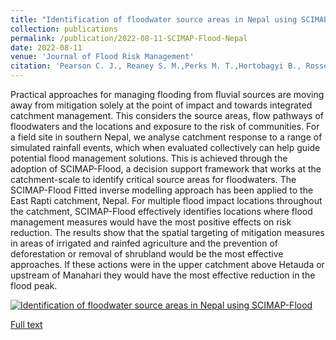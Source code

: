 ```yaml
---
title: "Identification of floodwater source areas in Nepal using SCIMAP-Flood"
collection: publications
permalink: /publication/2022-08-11-SCIMAP-Flood-Nepal
date: 2022-08-11
venue: 'Journal of Flood Risk Management'
citation: 'Pearson C. J., Reaney S. M.,Perks M. T.,Hortobagyi B., Rosser N. J. and Large A. R. G. 2022: Identification of floodwater source areas in Nepal using SCIMAP-Flood, Journal of Flood Risk Management https://doi.org/10.1111/jfr3.12840'
---
```


Practical approaches for managing flooding from fluvial sources are moving away from mitigation solely at the point of impact and towards integrated catchment management. This considers the source areas, flow pathways of floodwaters and the locations and exposure to the risk of communities. For a field site in southern Nepal, we analyse catchment response to a range of simulated rainfall events, which when evaluated collectively can help guide potential flood management solutions. This is achieved through the adoption of SCIMAP-Flood, a decision support framework that works at the catchment-scale to identify critical source areas for floodwaters. The SCIMAP-Flood Fitted inverse modelling approach has been applied to the East Rapti catchment, Nepal. For multiple flood impact locations throughout the catchment, SCIMAP-Flood effectively identifies locations where flood management measures would have the most positive effects on risk reduction. The results show that the spatial targeting of mitigation measures in areas of irrigated and rainfed agriculture and the prevention of deforestation or removal of shrubland would be the most effective approaches. If these actions were in the upper catchment above Hetauda or upstream of Manahari they would have the most effective reduction in the flood peak.

[![Identification of floodwater source areas in Nepal using SCIMAP-Flood](http://img.youtube.com/vi/MoRTi8sKPqY/0.jpg)](https://youtu.be/MoRTi8sKPqY")

[Full text](https://doi.org/10.1111/jfr3.12840)
